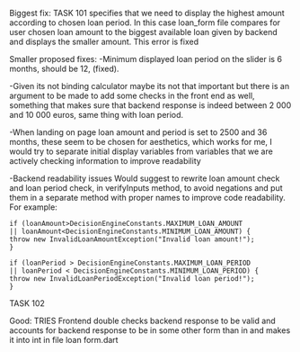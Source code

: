 Biggest fix:
TASK 101 specifies that we need to display the highest amount according to chosen loan period.
In this case loan_form file compares for user chosen loan amount to the biggest available loan given by backend and displays the smaller amount.
This error is fixed

Smaller proposed fixes:
-Minimum displayed loan period on the slider is 6 months, should be 12, (fixed).

-Given its not binding calculator maybe its not that important but 
    there is an argument to be made to add some checks in the front end as well,
    something that makes sure that backend response is indeed between 2 000 and 10 000 euros, same thing with loan period.

-When landing on page loan amount and period is set to 2500 and 36 months, these seem to be chosen for aesthetics,
    which works for me, I would try to separate initial display variables from variables that we are actively checking information to improve readability

-Backend readability issues
    Would suggest to rewrite loan amount check and loan period check, in verifyInputs method, to avoid negations
    and put them in a separate method with proper names to improve code readability.
    For example:

    if (loanAmount>DecisionEngineConstants.MAXIMUM_LOAN_AMOUNT
    || loanAmount<DecisionEngineConstants.MINIMUM_LOAN_AMOUNT) {
    throw new InvalidLoanAmountException("Invalid loan amount!");
    }

    if (loanPeriod > DecisionEngineConstants.MAXIMUM_LOAN_PERIOD
    || loanPeriod < DecisionEngineConstants.MINIMUM_LOAN_PERIOD) {
    throw new InvalidLoanPeriodException("Invalid loan period!");
    }

TASK 102







Good: TRIES Frontend double checks backend response to be valid and accounts for backend response to be in some other form than in and makes it into int
in file loan form.dart